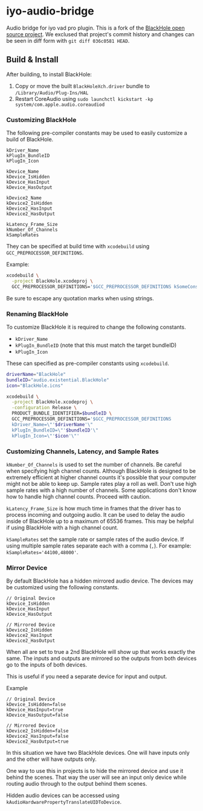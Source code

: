 # iyo-audio-bridge
Audio bridge for iyo vad pro plugin. This is a fork of the [BlackHole open source project](https://github.com/ExistentialAudio/BlackHole).
We exclused that project's commit history and changes can be seen in diff form with `git diff 036c0581 HEAD`.

## Build & Install
After building, to install BlackHole:

1. Copy or move the built `BlackHoleXch.driver` bundle to `/Library/Audio/Plug-Ins/HAL`
2. Restart CoreAudio using `sudo launchctl kickstart -kp system/com.apple.audio.coreaudiod`

### Customizing BlackHole

The following pre-compiler constants may be used to easily customize a build of BlackHole.

```
kDriver_Name
kPlugIn_BundleID
kPlugIn_Icon

kDevice_Name
kDevice_IsHidden
kDevice_HasInput
kDevice_HasOutput

kDevice2_Name
kDevice2_IsHidden
kDevice2_HasInput
kDevice2_HasOutput

kLatency_Frame_Size
kNumber_Of_Channels
kSampleRates
```

They can be specified at build time with `xcodebuild` using `GCC_PREPROCESSOR_DEFINITIONS`. 

Example:

```bash
xcodebuild \
  -project BlackHole.xcodeproj \
  GCC_PREPROCESSOR_DEFINITIONS='$GCC_PREPROCESSOR_DEFINITIONS kSomeConstant=value'
```

Be sure to escape any quotation marks when using strings. 

### Renaming BlackHole

To customize BlackHole it is required to change the following constants. 
- `kDriver_Name`
- `kPlugIn_BundleID` (note that this must match the target bundleID)
- `kPlugIn_Icon`

These can specified as pre-compiler constants using ```xcodebuild```.

```bash
driverName="BlackHole"
bundleID="audio.existential.BlackHole"
icon="BlackHole.icns"

xcodebuild \
  -project BlackHole.xcodeproj \
  -configuration Release \
  PRODUCT_BUNDLE_IDENTIFIER=$bundleID \
  GCC_PREPROCESSOR_DEFINITIONS='$GCC_PREPROCESSOR_DEFINITIONS
  kDriver_Name=\"'$driverName'\"
  kPlugIn_BundleID=\"'$bundleID'\"
  kPlugIn_Icon=\"'$icon'\"'
```

### Customizing Channels, Latency, and Sample Rates

`kNumber_Of_Channels` is used to set the number of channels. Be careful when specifying high channel counts. Although BlackHole is designed to be extremely efficient at higher channel counts it's possible that your computer might not be able to keep up. Sample rates play a roll as well. Don't use high sample rates with a high number of channels. Some applications don't know how to handle high channel counts. Proceed with caution.

`kLatency_Frame_Size` is how much time in frames that the driver has to process incoming and outgoing audio. It can be used to delay the audio inside of BlackHole up to a maximum of 65536 frames. This may be helpful if using BlackHole with a high channel count. 

`kSampleRates` set the sample rate or sample rates of the audio device. If using multiple sample rates separate each with a comma (`,`). For example: `kSampleRates='44100,48000'`.

### Mirror Device

By default BlackHole has a hidden mirrored audio device. The devices may be customized using the following constants. 

```
// Original Device
kDevice_IsHidden
kDevice_HasInput
kDevice_HasOutput

// Mirrored Device
kDevice2_IsHidden
kDevice2_HasInput
kDevice2_HasOutput
```

When all are set to true a 2nd BlackHole will show up that works exactly the same. The inputs and outputs are mirrored so the outputs from both devices go to the inputs of both devices.

This is useful if you need a separate device for input and output.

Example

```
// Original Device
kDevice_IsHidden=false
kDevice_HasInput=true
kDevice_HasOutput=false

// Mirrored Device
kDevice2_IsHidden=false
kDevice2_HasInput=false
kDevice2_HasOutput=true
```

In this situation we have two BlackHole devices. One will have inputs only and the other will have outputs only.

One way to use this in projects is to hide the mirrored device and use it behind the scenes. That way the user will see an input only device while routing audio through to the output behind them scenes. 

Hidden audio devices can be accessed using `kAudioHardwarePropertyTranslateUIDToDevice`.
